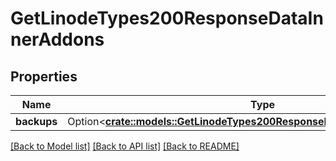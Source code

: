 # GetLinodeTypes200ResponseDataInnerAddons

## Properties

Name | Type | Description | Notes
------------ | ------------- | ------------- | -------------
**backups** | Option<[**crate::models::GetLinodeTypes200ResponseDataInnerAddonsBackups**](getLinodeTypes_200_response_data_inner_addons_backups.md)> |  | [optional]

[[Back to Model list]](../README.md#documentation-for-models) [[Back to API list]](../README.md#documentation-for-api-endpoints) [[Back to README]](../README.md)


